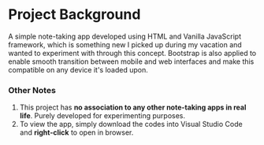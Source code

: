 # Project Background
A simple note-taking app developed using HTML and Vanilla JavaScript framework, which is something new I picked up during my vacation and wanted to experiment with through this concept. Bootstrap is also applied to enable smooth transition between mobile and web interfaces and make this compatible on any device it's loaded upon.

### Other Notes
1. This project has **no association to any other note-taking apps in real life**. Purely developed for experimenting purposes.
2. To view the app, simply download the codes into Visual Studio Code and **right-click** to open in browser.
